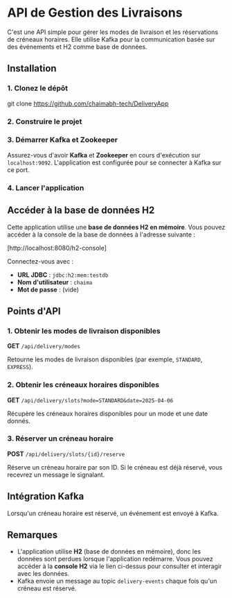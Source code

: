 # API de Gestion des Livraisons

C'est une API simple pour gérer les modes de livraison et les réservations de créneaux horaires. Elle utilise Kafka pour la communication basée sur des événements et H2 comme base de données.

## Installation

### 1. Clonez le dépôt

git clone https://github.com/chaimabh-tech/DeliveryApp


### 2. Construire le projet

### 3. Démarrer Kafka et Zookeeper

Assurez-vous d'avoir **Kafka** et **Zookeeper** en cours d'exécution sur `localhost:9092`. L'application est configurée pour se connecter à Kafka sur ce port.

### 4. Lancer l'application

## Accéder à la base de données H2

Cette application utilise une **base de données H2 en mémoire**. Vous pouvez accéder à la console de la base de données à l'adresse suivante :

[http://localhost:8080/h2-console]

Connectez-vous avec :

- **URL JDBC** : `jdbc:h2:mem:testdb`
- **Nom d'utilisateur** : `chaima`
- **Mot de passe** : (vide)

## Points d'API

### 1. Obtenir les modes de livraison disponibles  
**GET** `/api/delivery/modes`

Retourne les modes de livraison disponibles (par exemple, `STANDARD`, `EXPRESS`).

### 2. Obtenir les créneaux horaires disponibles  
**GET** `/api/delivery/slots?mode=STANDARD&date=2025-04-06`

Récupère les créneaux horaires disponibles pour un mode et une date donnés.

### 3. Réserver un créneau horaire  
**POST** `/api/delivery/slots/{id}/reserve`

Réserve un créneau horaire par son ID. Si le créneau est déjà réservé, vous recevrez un message le signalant.

## Intégration Kafka

Lorsqu'un créneau horaire est réservé, un événement est envoyé à Kafka.

## Remarques

- L'application utilise **H2** (base de données en mémoire), donc les données sont perdues lorsque l'application redémarre. Vous pouvez accéder à la **console H2** via le lien ci-dessus pour consulter et interagir avec les données.
- Kafka envoie un message au topic `delivery-events` chaque fois qu'un créneau est réservé.
